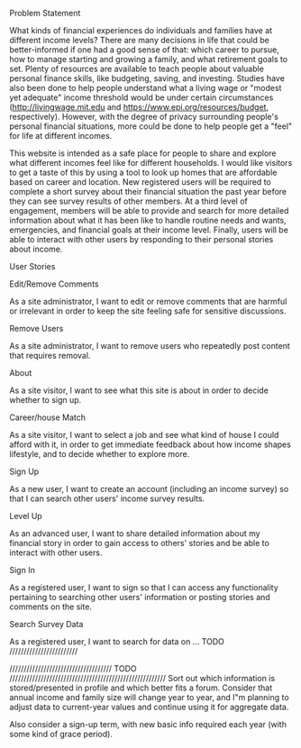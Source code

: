 Problem Statement

What kinds of financial experiences do individuals and families have at different income levels? There are many decisions 
in life that could be better-informed if one had a good sense of that: which career to pursue, how to manage starting 
and growing a family, and what retirement goals to set. Plenty of resources are available to teach people about valuable 
personal finance skills, like budgeting, saving, and investing. Studies have also been done to help people understand 
what a living wage or "modest yet adequate" income threshold would be under certain circumstances 
(http://livingwage.mit.edu and https://www.epi.org/resources/budget, respectively). However, with the degree of privacy
surrounding people's personal financial situations, more could be done to help people get a "feel" for life at different
incomes.

This website is intended as a safe place for people to share and explore what different incomes feel like for different 
households. I would like visitors to get a taste of this by using a tool to look up homes that are affordable based on
career and location. New registered users will be required 
to complete a short survey about their financial situation the past year before they can see survey results of other 
members.  At a third level of engagement, members will be able to provide and search for more detailed information about
what it has been like to handle routine needs and wants, emergencies, and financial goals at their income level. 
Finally, users will be able to interact with other users by responding to their personal stories about income.

User Stories

Edit/Remove Comments

As a site administrator, I want to edit or remove comments that are harmful or irrelevant in order to keep the site
feeling safe for sensitive discussions.

Remove Users

As a site administrator, I want to remove users who repeatedly post content that requires removal.

About

As a site visitor, I want to see what this site is about in order to decide whether to sign up.

Career/house Match

As a site visitor, I want to select a job and see what kind of house I could afford with it, in order to get 
immediate feedback about how income shapes lifestyle, and to decide whether to explore more.

Sign Up

As a new user, I want to create an account (including an income survey) so that I can search other users' income survey
results.

Level Up

As an advanced user, I want to share detailed information about my financial story in order to gain access to others'
stories and be able to interact with other users.

Sign In

As a registered user, I want to sign so that I can access any functionality pertaining to searching other users'
information or posting stories and comments on the site.

Search Survey Data

As a registered user, I want to search for data on ... TODO ////////////////////////

//////////////////////////////////// TODO ///////////////////////////////////////////////////////
Sort out which information is stored/presented in profile and which better fits a forum. Consider that
annual income and family size will change year to year, and I"m planning to adjust data to current-year
values and continue using it for aggregate data. 

Also consider a sign-up term, with new basic info required each year (with some kind of grace period).







